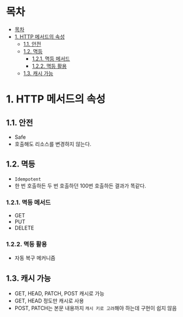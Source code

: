 # 목차
- [목차](#목차)
- [1. HTTP 메서드의 속성](#1-http-메서드의-속성)
  - [1.1. 안전](#11-안전)
  - [1.2. 멱등](#12-멱등)
    - [1.2.1. 멱등 메서드](#121-멱등-메서드)
    - [1.2.2. 멱등 활용](#122-멱등-활용)
  - [1.3. 캐시 가능](#13-캐시-가능)

# 1. HTTP 메서드의 속성

## 1.1. 안전
- Safe
- 호출해도 리소스를 변경하지 않는다.

## 1.2. 멱등
- `Idempotent`
- 한 번 호출하든 두 번 호출하던 100번 호출하든 결과가 똑같다.

### 1.2.1. 멱등 메서드
- GET
- PUT
- DELETE

### 1.2.2. 멱등 활용
- 자동 복구 메커니즘


## 1.3. 캐시 가능
- GET, HEAD, PATCH, POST 캐시로 가능
- GET, HEAD 정도만 캐시로 사용
- POST, PATCH는 본문 내용까지 `캐시 키로 고려`해야 하는데 구현이 쉽지 않음